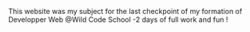 This website was my subject for the last checkpoint of my formation of Developper Web @Wild Code School
-2 days of full work and fun !
